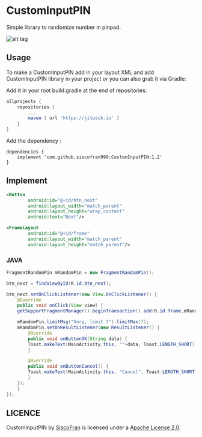 # CustomInputPIN
Simple library to randomize number in pinpad.

![alt tag](https://raw.githubusercontent.com/siscofran999/CustomInputPIN/master/image/image.jpg)

## Usage
To make a CustomInputPIN add in your layout XML and add CustomInputPIN library in your project or you can also grab it via Gradle:

Add it in your root build.gradle at the end of repositories:

```gradle
allprojects {
	repositories {
		...
		maven { url 'https://jitpack.io' }
	}
}
```

Add the dependency :
```build.gradle(:app)
dependencies {
	implement 'com.github.siscofran999:CustomInputPIN:1.2'
}
```

## Implement
```xml 
<Button
        android:id="@+id/btn_next"
        android:layout_width="match_parent"
        android:layout_height="wrap_content"
        android:text="Next"/>

<FrameLayout
        android:id="@+id/frame"
        android:layout_width="match_parent"
        android:layout_height="match_parent"/>
```

### JAVA
```Java
FragmentRandomPin mRandomPin = new FragmentRandomPin();

btn_next = findViewById(R.id.btn_next);

btn_next.setOnClickListener(new View.OnClickListener() {
    @Override
    public void onClick(View view) {
	getSupportFragmentManager().beginTransaction().add(R.id.frame,mRandomPin).commit();

	mRandomPin.limitMsg("Xory, limit 7").limitMax(7);
	mRandomPin.setOnResultListener(new ResultListener() {
	    @Override
	    public void onButtonOK(String data) {
		Toast.makeText(MainActivity.this, ""+data, Toast.LENGTH_SHORT).show();
	    }

	    @Override
	    public void onButtonCancel() {
		Toast.makeText(MainActivity.this, "Cancel", Toast.LENGTH_SHORT).show();
	    }
	});
    }
});
```
LICENCE
-----

CustomInputPIN by [SiscoFran](https://github.com/siscofran999) is licensed under a [Apache License 2.0](http://www.apache.org/licenses/LICENSE-2.0).
